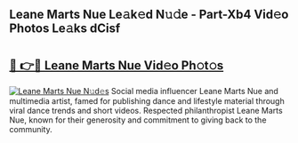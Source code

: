 ## Leane Marts Nue Le𝚊k𝚎d N𝚞𝚍e - Part-Xb4 Vid𝚎o Photos Le𝚊ks dCisf

# <h2><a href="http://fb020l.evod.top/?m=Leane+Marts+Nue">🔗 👉🔴 Leane Marts Nue Vid𝚎o Ph𝚘t𝚘s</a></h2>

[![Leane Marts Nue N𝚞d𝚎s](https://i.imgur.com/8V9OHl7.gif)](http://fb020l.evod.top/?m=Leane+Marts+Nue)
Social media influencer Leane Marts Nue and multimedia artist, famed for publishing dance and lifestyle material through viral dance trends and short videos. Respected philanthropist Leane Marts Nue, known for their generosity and commitment to giving back to the community. 
